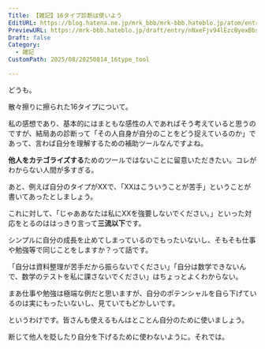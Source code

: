 ```yaml
---
Title: 【雑記】16タイプ診断は使いよう
EditURL: https://blog.hatena.ne.jp/mrk_bbb/mrk-bbb.hateblo.jp/atom/entry/6802418398545954084
PreviewURL: https://mrk-bbb.hateblo.jp/draft/entry/nNxeFjv94lEzcByexBbsvPV6sS0
Draft: false
Category: 
  - 雑記
CustomPath: 2025/08/20250814_16type_tool

---
```


どうも。

散々擦りに擦られた16タイプについて。

私の感想であり、基本的にはまともな感性の人であればそう考えていると思うのですが、結局あの診断って「その人自身が自分のことをどう捉えているのか」であって、言わば自分を理解するための補助ツールなんですよね。

**他人をカテゴライズする**ためのツールではないことに留意いただきたい。コレがわからない人間が多すぎる。

あと、例えば自分のタイプがXXで、「XXはこういうことが苦手」ということが書いてあったとしましょう。

これに対して、「じゃああなたは私にXXを強要しないでください。」といった対応をとるのははっきり言って**三流以下**です。

シンプルに自分の成長を止めてしまっているのでもったいないし、そもそも仕事や勉強等で同じことをしますか？って話です。

「自分は資料整理が苦手だから振らないでください」「自分は数学できないんで、数学のテストを私に課さないでください」はちょっとよくわからない。

まあ仕事や勉強は極端な例だと思いますが、自分のポテンシャルを自ら下げているのは実にもったいないし、見ていてもどかしいです。

というわけです。皆さんも使えるもんはとことん自分のために使いましょう。

断じて他人を貶したり自分を下げるために使わないように。それでは。
